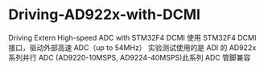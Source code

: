 # Driving-AD922x-with-DCMI
Driving Extern High-speed ADC with STM32F4 DCMI
使用 STM32F4 DCMI 接口，驱动外部高速 ADC（up to 54MHz）
实验测试使用的是 ADI 的 AD922x 系列并行 ADC (AD9220-10MSPS, AD9224-40MSPS)此系列 ADC 管脚兼容
